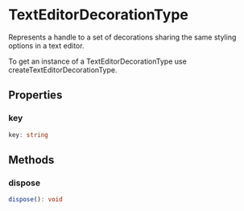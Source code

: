 # TextEditorDecorationType

Represents a handle to a set of decorations sharing the same styling options in a text editor.

To get an instance of a TextEditorDecorationType use createTextEditorDecorationType.

## Properties

### key

```typescript
key: string
```

## Methods

### dispose

```typescript
dispose(): void
```

